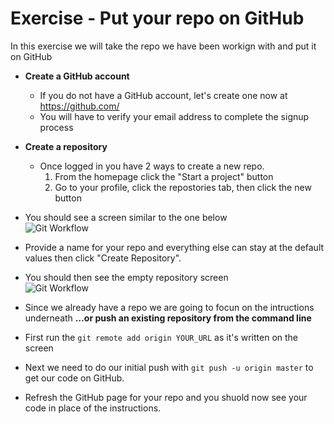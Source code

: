# Exercise - Put your repo on GitHub
In this exercise we will take the repo we have been workign with and put it on GitHub

* **Create a GitHub account**
    - If you do not have a GitHub account, let's create one now at https://github.com/
    - You will have to verify your email address to complete the signup process

* **Create a repository**
    - Once logged in you have 2 ways to create a new repo.
        1. From the homepage click the "Start a project" button
        2. Go to your profile, click the repostories tab, then click the new button

* You should see a screen similar to the one below  
![Git Workflow](../../resources/images/create_repo.png)

* Provide a name for your repo and everything else can stay at the default values then click "Create Repository".

* You should then see the empty repository screen  
![Git Workflow](../../resources/images/repo_no_code.png)

* Since we already have a repo we are going to focun on the intructions underneath **…or push an existing repository from the command line**

* First run the `git remote add origin YOUR_URL` as it's written on the screen
* Next we need to do our initial push with `git push -u origin master` to get our code on GitHub.
* Refresh the GitHub page for your repo and you shuold now see your code in place of the instructions.
